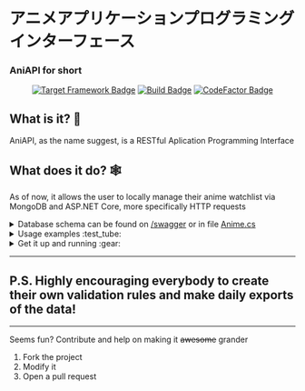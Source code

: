 # アニメアプリケーションプログラミングインターフェース
### AniAPI for short
<div align="center">

  [![Target Framework Badge](https://img.shields.io/badge/dynamic/xml?color=%23512bd4&label=Target&query=%2F%2FTargetFramework%5B1%5D&url=https%3A%2F%2Fraw.githubusercontent.com%2FStanlsSlav%2FAnimeApi%2Fmaster%2FAnimeApi%2AnimeApi.csproj&logo=.net)](https://dotnet.microsoft.com/download/dotnet/5.0)
  [![Build Badge](https://github.com/StanlsSlav/AnimeApi/actions/workflows/main.yml/badge.svg)]("https://github.com/StanlsSlav/AnimeApi/actions/workflows/main.yml/badge.svg")
  [![CodeFactor Badge](https://www.codefactor.io/repository/github/stanlsslav/animeapi/badge/main)](https://www.codefactor.io/repository/github/stanlsslav/animeapi/overview/main)

</div>

## What is it? :thinking:
AniAPI, as the name suggest, is a RESTful Aplication Programming Interface

## What does it do? :spider_web:
As of now, it allows the user to locally manage their anime watchlist via MongoDB and ASP[]().NET Core, more specifically HTTP requests

<details>
  <summary>
    Database schema can be found on <a target="_blank" href="https://localhost:5001/swagger">/swagger</a> or in file <a href="./AnimeApi/Models/Anime.cs">Anime.cs</a>
  </summary>

  ```cs
  class Anime
  {
    [BsonElement("_id")]
    string Id

    [BsonElement("name")]
    string Name

    [BsonElement("finished")]
    bool DoneWatching

    [BsonElement("finished_airing")]
    bool IsAiringFinished

    [BsonElement("current_episode")]
    int CurrentEpisode

    [BsonElement("total_episodes")]
    int TotalEpisodes
  }
  ```

</details>

<details>
  <summary>
    Usage examples :test_tube:
  </summary>

  ***Get all animes***
  ```http
  GET /anime
  ```

  ---

  ***Delete a specific one***
  ```http
  DELETE /anime?id=1243
  ```

  ---

  ***Partially update an anime***
  ```http
  PATCH /anime?id=1234&field=name&value=Bleach
  ```

  <div align="center">
    :warning: The id's presented in the examples aren't valid and won't be accepted by the app :warning:
  </div>

</details>


<details>
  <summary>
    Get it up and running :gear:
  </summary>

  - Make sure you have MongoDB installed and there's an instance running
    - The app connects to a passwordless database so make sure of it


  - .Net 5! It's required, click on the *Target* badge


  - Configure your environment variables or set the appropiate flags at the last point
    - `Database` and `Collection`. They're case sensitive!


  - Clone the repo
  ```sh
  git clone https://github.com/StanlsSlav/AniAPI.git \
  cd AniAPI
  ```


  - Run the app and check on <a target="_blank" href="https://localhost:5001/">localhost:5001/</a> if it's up and running
  ```sh
  dotnet run -p ./AnimeAPI -c Release

  # Or with flags
  dotnet run -p ./AnimeAPI -c Release -- -d <DB> -c <col>
  ```

</details>

---

## P.S. Highly encouraging everybody to create their own validation rules and make daily exports of the data!

---

Seems fun? Contribute and help on making it ~~awesome~~ grander
1. Fork the project
2. Modify it
3. Open a pull request

